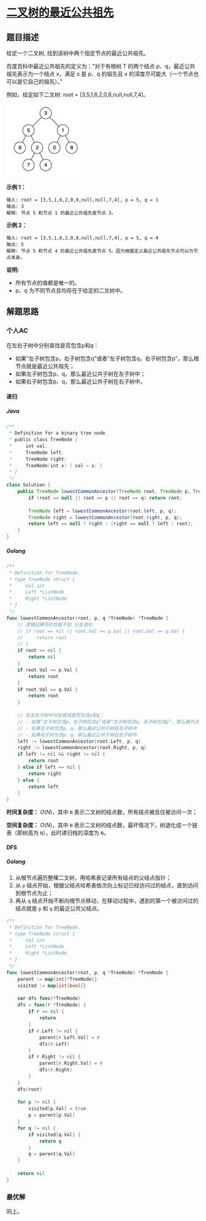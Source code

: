 # [二叉树的最近公共祖先](https://leetcode-cn.com/problems/lowest-common-ancestor-of-a-binary-tree/)

## 题目描述

给定一个二叉树, 找到该树中两个指定节点的最近公共祖先。

百度百科中最近公共祖先的定义为：“对于有根树 T 的两个结点 p、q，最近公共祖先表示为一个结点 x，满足 x 是 p、q 的祖先且 x 的深度尽可能大（一个节点也可以是它自己的祖先）。”

例如，给定如下二叉树: root = [3,5,1,6,2,0,8,null,null,7,4]。

![img](assets/binarytree.png)

**示例 1：**

```
输入: root = [3,5,1,6,2,0,8,null,null,7,4], p = 5, q = 1
输出: 3
解释: 节点 5 和节点 1 的最近公共祖先是节点 3。
```

**示例 2：**

```
输入: root = [3,5,1,6,2,0,8,null,null,7,4], p = 5, q = 4
输出: 5
解释: 节点 5 和节点 4 的最近公共祖先是节点 5。因为根据定义最近公共祖先节点可以为节点本身。
```

**说明:**

- 所有节点的值都是唯一的。
- p、q 为不同节点且均存在于给定的二叉树中。

## 解题思路

### 个人AC

在左右子树中分别查找是否包含p和q：

- 如果“左子树包含p，右子树包含q”或者“左子树包含q，右子树包含p”，那么根节点就是最近公共祖先；
- 如果左子树包含p、q，那么最近公共子树在左子树中；
- 如果右子树包含p、q，那么最近公共子树在右子树中。

#### 递归

##### Java

```java
/**
 * Definition for a binary tree node.
 * public class TreeNode {
 *     int val;
 *     TreeNode left;
 *     TreeNode right;
 *     TreeNode(int x) { val = x; }
 * }
 */
class Solution {
    public TreeNode lowestCommonAncestor(TreeNode root, TreeNode p, TreeNode q) {
        if (root == null || root == p || root == q) return root;
        
        TreeNode left = lowestCommonAncestor(root.left, p, q);
        TreeNode right = lowestCommonAncestor(root.right, p, q);
        return left == null ? right : (right == null ? left : root);
    }
}
```

##### Golang

```go
/**
 * Definition for TreeNode.
 * type TreeNode struct {
 *     Val int
 *     Left *ListNode
 *     Right *ListNode
 * }
 */
func lowestCommonAncestor(root, p, q *TreeNode) *TreeNode {
    // 逻辑运算符的性能不如 分支语句
    // if root == nil || root.Val == p.Val || root.Val == q.Val {
    //     return root
	// }
    if root == nil {
        return nil
    }
    if root.Val == p.Val {
        return root
    }
    if root.Val == q.Val {
        return root
    }

    // 在左右子树中分别查找是否包含p和q：
    // - 如果“左子树包含p，右子树包含q”或者“左子树包含q，右子树包含p”，那么根节点就是最近公共祖先
    // - 如果左子树包含p、q，那么最近公共子树在左子树中
    // - 如果右子树包含p、q，那么最近公共子树在右子树中
    left := lowestCommonAncestor(root.Left, p, q)
    right := lowestCommonAncestor(root.Right, p, q)
    if left != nil && right != nil {
        return root
    } else if left == nil {
        return right
    } else {
        return left
    }
}
```

**时间复杂度：** $O(N)$，其中 `N` 表示二叉树的结点数，所有结点被且仅被访问一次；

**空间复杂度：** $O(N)$，其中 `N` 表示二叉树的结点数，最坏情况下，树退化成一个链表（即树高为 `N`），此时递归栈的深度为 `N`。

#### DFS

##### Golang

1. 从根节点遍历整棵二叉树，用哈希表记录所有结点的父结点指针；
2. 从 `p` 结点开始，根据父结点哈希表依次向上标记已经访问过的结点，直到访问到根节点为止；
3. 再从 `q` 结点开始不断向根节点移动，在移动过程中，遇到的第一个被访问过的结点就是 `p` 和 `q` 的最近公共父结点。

```go
/**
 * Definition for TreeNode.
 * type TreeNode struct {
 *     Val int
 *     Left *ListNode
 *     Right *ListNode
 * }
 */
func lowestCommonAncestor(root, p, q *TreeNode) *TreeNode {
    parent := map[int]*TreeNode{}
    visited := map[int]bool{}

    var dfs func(*TreeNode)
    dfs = func(r *TreeNode) {
        if r == nil {
            return
        }
        if r.Left != nil {
            parent[r.Left.Val] = r
            dfs(r.Left)
        }
        if r.Right != nil {
            parent[r.Right.Val] = r
            dfs(r.Right)
        }
    }
    dfs(root)

    for p != nil {
        visited[p.Val] = true
        p = parent[p.Val]
    }
    for q != nil {
        if visited[q.Val] {
            return q
        }
        q = parent[q.Val]
    }

    return nil
}
```



### 最优解

同上。